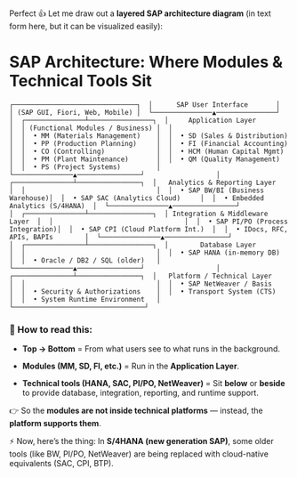 Perfect 👍 Let me draw out a **layered SAP architecture diagram** (in text form here, but it can be visualized easily):
  
# **SAP Architecture: Where Modules & Technical Tools Sit**
 ` ┌───────────────────────────────┐  │      SAP User Interface       │  │ (SAP GUI, Fiori, Web, Mobile) │  └───────────────▲───────────────┘                  │  ┌───────────────┴────────────────┐  │     Application Layer           │  │ (Functional Modules / Business) │  │                                 │  │  • MM (Materials Management)    │  │  • SD (Sales & Distribution)    │  │  • PP (Production Planning)     │  │  • FI (Financial Accounting)    │  │  • CO (Controlling)             │  │  • HCM (Human Capital Mgmt)     │  │  • PM (Plant Maintenance)       │  │  • QM (Quality Management)      │  │  • PS (Project Systems)         │  └───────────────▲────────────────┘                  │  ┌───────────────┴────────────────┐  │   Analytics & Reporting Layer   │  │                                 │  │  • SAP BW/BI (Business Warehouse)│  │  • SAP SAC (Analytics Cloud)     │  │  • Embedded Analytics (S/4HANA)  │  └───────────────▲────────────────┘                  │  ┌───────────────┴────────────────┐  │ Integration & Middleware Layer  │  │                                 │  │  • SAP PI/PO (Process Integration)│  │  • SAP CPI (Cloud Platform Int.)  │  │  • IDocs, RFC, APIs, BAPIs        │  └───────────────▲────────────────┘                  │  ┌───────────────┴────────────────┐  │        Database Layer           │  │                                 │  │  • SAP HANA (in-memory DB)      │  │  • Oracle / DB2 / SQL (older)   │  └───────────────▲────────────────┘                  │  ┌───────────────┴────────────────┐  │   Platform / Technical Layer    │  │                                 │  │  • SAP NetWeaver / Basis        │  │  • Security & Authorizations    │  │  • Transport System (CTS)       │  │  • System Runtime Environment   │  └─────────────────────────────────┘ `  
### 🔑 How to read this:
 
 
- **Top → Bottom** = From what users see to what runs in the background.
 
- **Modules (MM, SD, FI, etc.)** = Run in the **Application Layer**.
 
- **Technical tools (HANA, SAC, PI/PO, NetWeaver)** = Sit **below** or **beside** to provide database, integration, reporting, and runtime support.
 

 
👉 So the **modules are not inside technical platforms** — instead, the **platform supports them**.
  
⚡ Now, here’s the thing: In **S/4HANA (new generation SAP)**, some older tools (like BW, PI/PO, NetWeaver) are being replaced with cloud-native equivalents (SAC, CPI, BTP).
